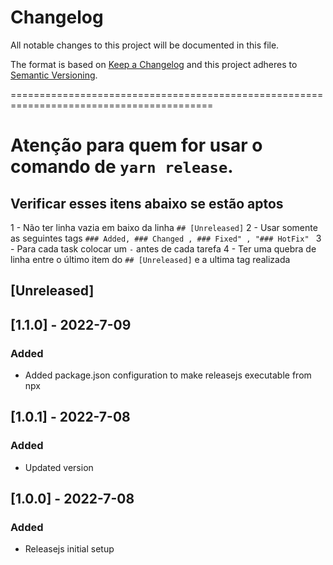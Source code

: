 # Changelog

All notable changes to this project will be documented in this file.

The format is based on [Keep a Changelog](http://keepachangelog.com/en/1.0.0/)
and this project adheres to [Semantic Versioning](http://semver.org/spec/v2.0.0.html).

=========================================================================================

# Atenção para quem for usar o comando de `yarn release`.

## Verificar esses itens abaixo se estão aptos

1 - Não ter linha vazia em baixo da linha `## [Unreleased]`
2 - Usar somente as seguintes tags `### Added, ### Changed , ### Fixed" , "### HotFix" `
3 - Para cada task colocar um `-` antes de cada tarefa
4 - Ter uma quebra de linha entre o último item do `## [Unreleased]` e a ultima tag realizada

## [Unreleased]

## [1.1.0] - 2022-7-09

### Added

- Added package.json configuration to make releasejs executable from npx

## [1.0.1] - 2022-7-08

### Added

- Updated version

## [1.0.0] - 2022-7-08

### Added

- Releasejs initial setup
